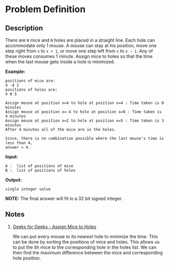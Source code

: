 # Problem Definition

## Description

There are `N` mice and `N` holes are placed in a straight line. Each hole can accommodate only 1 mouse. A mouse can stay at his position, move one step right from `x` to `x + 1`, or move one step left from `x` to `x − 1`. Any of these moves consumes 1 minute. Assign mice to holes so that the time when the last mouse gets inside a hole is minimized.

**Example:**

```plaintext
positions of mice are:
4 -4 2
positions of holes are:
4 0 5

Assign mouse at position x=4 to hole at position x=4 : Time taken is 0 minutes
Assign mouse at position x=-4 to hole at position x=0 : Time taken is 4 minutes
Assign mouse at position x=2 to hole at position x=5 : Time taken is 3 minutes
After 4 minutes all of the mice are in the holes.

Since, there is no combination possible where the last mouse's time is less than 4,
answer = 4.
```

**Input:**

```plaintext
A :  list of positions of mice
B :  list of positions of holes
```

**Output:**

```plaintext
single integer value
```

**NOTE:** The final answer will fit in a 32 bit signed integer.

## Notes

1. [Geeks for Geeks - Assign Mice to Holes](https://www.geeksforgeeks.org/assign-mice-holes/)

    We can put every mouse to its nearest hole to minimize the time. This can be done by sorting the positions of mice and holes. This allows us to put the ith mice to the corresponding hole in the holes list. We can then find the maximum difference between the mice and corresponding hole position.